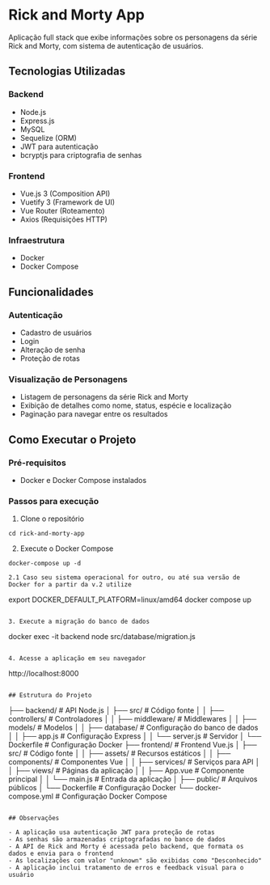 # Rick and Morty App

Aplicação full stack que exibe informações sobre os personagens da série Rick and Morty, com sistema de autenticação de usuários.

## Tecnologias Utilizadas

### Backend

- Node.js
- Express.js
- MySQL
- Sequelize (ORM)
- JWT para autenticação
- bcryptjs para criptografia de senhas

### Frontend

- Vue.js 3 (Composition API)
- Vuetify 3 (Framework de UI)
- Vue Router (Roteamento)
- Axios (Requisições HTTP)

### Infraestrutura

- Docker
- Docker Compose

## Funcionalidades

### Autenticação

- Cadastro de usuários
- Login
- Alteração de senha
- Proteção de rotas

### Visualização de Personagens

- Listagem de personagens da série Rick and Morty
- Exibição de detalhes como nome, status, espécie e localização
- Paginação para navegar entre os resultados

## Como Executar o Projeto

### Pré-requisitos

- Docker e Docker Compose instalados

### Passos para execução

1. Clone o repositório

```
cd rick-and-morty-app
```

2. Execute o Docker Compose

```
docker-compose up -d

2.1 Caso seu sistema operacional for outro, ou até sua versão de Docker for a partir da v.2 utilize
```

export DOCKER_DEFAULT_PLATFORM=linux/amd64
docker compose up

```

3. Execute a migração do banco de dados
```

docker exec -it backend node src/database/migration.js

```

4. Acesse a aplicação em seu navegador
```

http://localhost:8000

```

## Estrutura do Projeto

```

├── backend/ # API Node.js
│ ├── src/ # Código fonte
│ │ ├── controllers/ # Controladores
│ │ ├── middleware/ # Middlewares
│ │ ├── models/ # Modelos
│ │ ├── database/ # Configuração do banco de dados
│ │ ├── app.js # Configuração Express
│ │ └── server.js # Servidor
│ └── Dockerfile # Configuração Docker
├── frontend/ # Frontend Vue.js
│ ├── src/ # Código fonte
│ │ ├── assets/ # Recursos estáticos
│ │ ├── components/ # Componentes Vue
│ │ ├── services/ # Serviços para API
│ │ ├── views/ # Páginas da aplicação
│ │ ├── App.vue # Componente principal
│ │ └── main.js # Entrada da aplicação
│ ├── public/ # Arquivos públicos
│ └── Dockerfile # Configuração Docker
└── docker-compose.yml # Configuração Docker Compose

```

## Observações

- A aplicação usa autenticação JWT para proteção de rotas
- As senhas são armazenadas criptografadas no banco de dados
- A API de Rick and Morty é acessada pelo backend, que formata os dados e envia para o frontend
- As localizações com valor "unknown" são exibidas como "Desconhecido"
- A aplicação inclui tratamento de erros e feedback visual para o usuário
```
